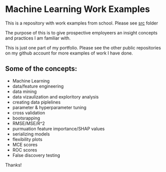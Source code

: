 # Machine Learning Work Examples

This is a repository with work examples from school.
Please see [src]() folder

The purpose of this is to give prospective employeers an insight concepts and practices I am familiar with.

This is just one part of my portfolio. Please see the other public repositories on my github account for more examples of work I have done. 

## Some of the concepts:
- Machine Learning
- data/feature engineering
- data mining
- data vizaulization and exploritory analysis
- creating data piplelines
- parameter & hyperparameter tuning
- cross validation
- bootsrapping
- RMSE/MSE/R^2
- purmuation feature importance/SHAP values
- serializing models
- flexibility plots
- MCE scores
- ROC scores
- False discovery testing

Thanks!
